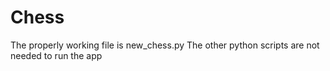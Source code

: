 # Chess
The properly working file is new_chess.py
The other python scripts are not needed to run the app
